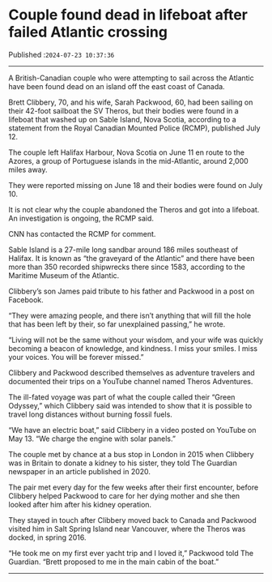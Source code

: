 # Couple found dead in lifeboat after failed Atlantic crossing

Published :`2024-07-23 10:37:36`

---

A British-Canadian couple who were attempting to sail across the Atlantic have been found dead on an island off the east coast of Canada.

Brett Clibbery, 70, and his wife, Sarah Packwood, 60, had been sailing on their 42-foot sailboat the SV Theros, but their bodies were found in a lifeboat that washed up on Sable Island, Nova Scotia, according to a statement from the Royal Canadian Mounted Police (RCMP), published July 12.

The couple left Halifax Harbour, Nova Scotia on June 11 en route to the Azores, a group of Portuguese islands in the mid-Atlantic, around 2,000 miles away.

They were reported missing on June 18 and their bodies were found on July 10.

It is not clear why the couple abandoned the Theros and got into a lifeboat. An investigation is ongoing, the RCMP said.

CNN has contacted the RCMP for comment.

Sable Island is a 27-mile long sandbar around 186 miles southeast of Halifax. It is known as “the graveyard of the Atlantic” and there have been more than 350 recorded shipwrecks there since 1583, according to the Maritime Museum of the Atlantic.

Clibbery’s son James paid tribute to his father and Packwood in a post on Facebook.

“They were amazing people, and there isn’t anything that will fill the hole that has been left by their, so far unexplained passing,” he wrote.

“Living will not be the same without your wisdom, and your wife was quickly becoming a beacon of knowledge, and kindness. I miss your smiles. I miss your voices. You will be forever missed.”

Clibbery and Packwood described themselves as adventure travelers and documented their trips on a YouTube channel named Theros Adventures.

The ill-fated voyage was part of what the couple called their “Green Odyssey,” which Clibbery said was intended to show that it is possible to travel long distances without burning fossil fuels.

“We have an electric boat,” said Clibbery in a video posted on YouTube on May 13. “We charge the engine with solar panels.”

The couple met by chance at a bus stop in London in 2015 when Clibbery was in Britain to donate a kidney to his sister, they told The Guardian newspaper in an article published in 2020.

The pair met every day for the few weeks after their first encounter, before Clibbery helped Packwood to care for her dying mother and she then looked after him after his kidney operation.

They stayed in touch after Clibbery moved back to Canada and Packwood visited him in Salt Spring Island near Vancouver, where the Theros was docked, in spring 2016.

“He took me on my first ever yacht trip and I loved it,” Packwood told The Guardian. “Brett proposed to me in the main cabin of the boat.”

---

